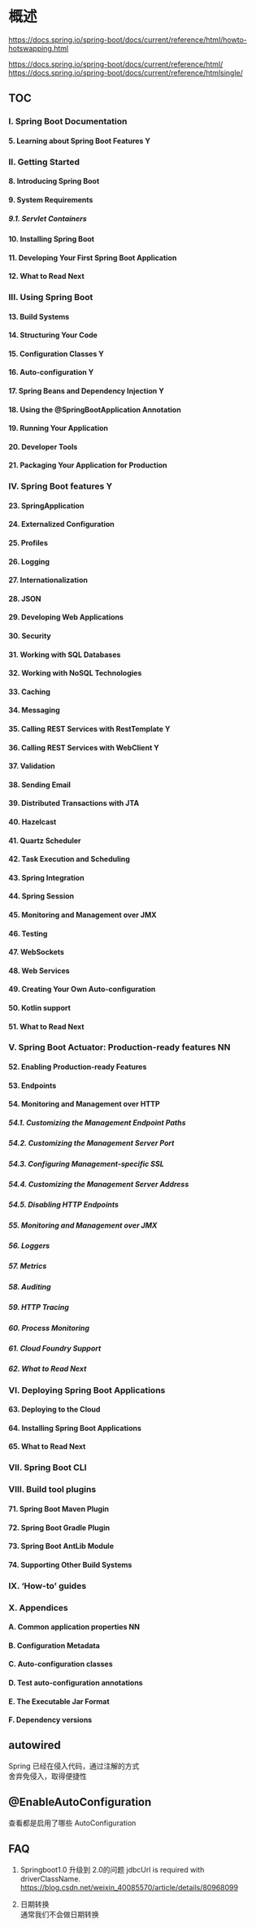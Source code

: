 # 概述

https://docs.spring.io/spring-boot/docs/current/reference/html/howto-hotswapping.html

https://docs.spring.io/spring-boot/docs/current/reference/html/  
https://docs.spring.io/spring-boot/docs/current/reference/htmlsingle/  

## TOC

### I. Spring Boot Documentation  

#### 5. Learning about Spring Boot Features  Y

### II. Getting Started  

#### 8. Introducing Spring Boot

#### 9. System Requirements  

##### 9.1. Servlet Containers

#### 10. Installing Spring Boot

#### 11. Developing Your First Spring Boot Application

#### 12. What to Read Next

### III. Using Spring Boot  

#### 13. Build Systems

#### 14. Structuring Your Code

#### 15. Configuration Classes  Y

#### 16. Auto-configuration Y

#### 17. Spring Beans and Dependency Injection Y

#### 18. Using the @SpringBootApplication Annotation

#### 19. Running Your Application

#### 20. Developer Tools

#### 21. Packaging Your Application for Production

### IV. Spring Boot features Y

#### 23. SpringApplication

#### 24. Externalized Configuration

#### 25. Profiles

#### 26. Logging

#### 27. Internationalization

#### 28. JSON

#### 29. Developing Web Applications

#### 30. Security

#### 31. Working with SQL Databases

#### 32. Working with NoSQL Technologies

#### 33. Caching

#### 34. Messaging

#### 35. Calling REST Services with RestTemplate Y

#### 36. Calling REST Services with WebClient Y

#### 37. Validation

#### 38. Sending Email

#### 39. Distributed Transactions with JTA

#### 40. Hazelcast

#### 41. Quartz Scheduler

#### 42. Task Execution and Scheduling

#### 43. Spring Integration

#### 44. Spring Session

#### 45. Monitoring and Management over JMX

#### 46. Testing

#### 47. WebSockets

#### 48. Web Services

#### 49. Creating Your Own Auto-configuration

#### 50. Kotlin support

#### 51. What to Read Next

### V. Spring Boot Actuator: Production-ready features  NN

#### 52. Enabling Production-ready Features

#### 53. Endpoints

#### 54. Monitoring and Management over HTTP

##### 54.1. Customizing the Management Endpoint Paths

##### 54.2. Customizing the Management Server Port

##### 54.3. Configuring Management-specific SSL

##### 54.4. Customizing the Management Server Address

##### 54.5. Disabling HTTP Endpoints

##### 55. Monitoring and Management over JMX

##### 56. Loggers

##### 57. Metrics

##### 58. Auditing

##### 59. HTTP Tracing

##### 60. Process Monitoring

##### 61. Cloud Foundry Support

##### 62. What to Read Next

### VI. Deploying Spring Boot Applications

#### 63. Deploying to the Cloud

#### 64. Installing Spring Boot Applications

#### 65. What to Read Next

### VII. Spring Boot CLI

### VIII. Build tool plugins  

#### 71. Spring Boot Maven Plugin

#### 72. Spring Boot Gradle Plugin

#### 73. Spring Boot AntLib Module

#### 74. Supporting Other Build Systems

### IX. ‘How-to’ guides

### X. Appendices

#### A. Common application properties  NN

#### B. Configuration Metadata

#### C. Auto-configuration classes

#### D. Test auto-configuration annotations

#### E. The Executable Jar Format

#### F. Dependency versions

## autowired

Spring 已经在侵入代码，通过注解的方式  
舍弃免侵入，取得便捷性  

## @EnableAutoConfiguration

查看都是启用了哪些 AutoConfiguration

## FAQ

1. Springboot1.0 升级到 2.0的问题 jdbcUrl is required with driverClassName.  
  https://blog.csdn.net/weixin_40085570/article/details/80968099

2. 日期转换  
  通常我们不会做日期转换
